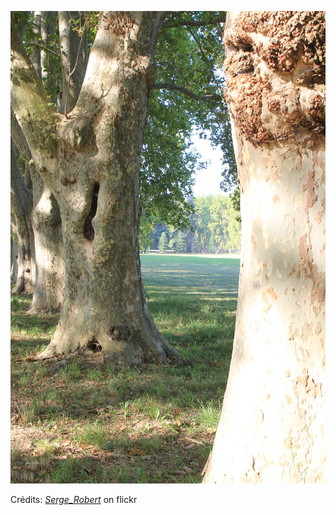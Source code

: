 ![Romy](/images/2021-12-28.jpg)

Crédits: [_Serge_Robert_](https://www.flickr.com/people/sergerobert/) on flickr